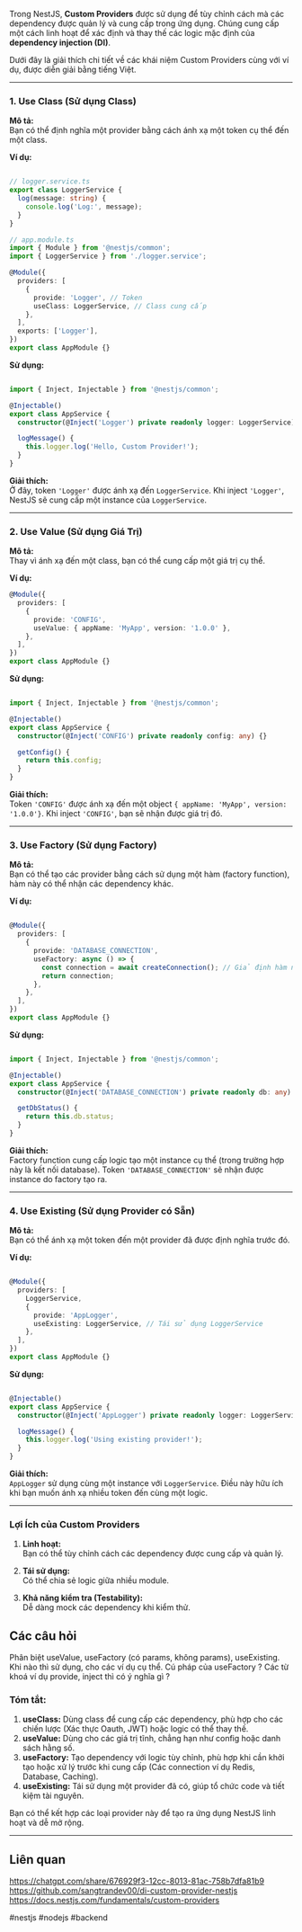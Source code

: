 
Trong NestJS, **Custom Providers** được sử dụng để tùy chỉnh cách mà các dependency được quản lý và cung cấp trong ứng dụng. Chúng cung cấp một cách linh hoạt để xác định và thay thế các logic mặc định của **dependency injection (DI)**.

Dưới đây là giải thích chi tiết về các khái niệm Custom Providers cùng với ví dụ, được diễn giải bằng tiếng Việt.

---

### **1. Use Class (Sử dụng Class)**

**Mô tả:**  
Bạn có thể định nghĩa một provider bằng cách ánh xạ một token cụ thể đến một class.

**Ví dụ:**

```typescript

// logger.service.ts
export class LoggerService {
  log(message: string) {
    console.log('Log:', message);
  }
}

// app.module.ts
import { Module } from '@nestjs/common';
import { LoggerService } from './logger.service';

@Module({
  providers: [
    {
      provide: 'Logger', // Token
      useClass: LoggerService, // Class cung cấp
    },
  ],
  exports: ['Logger'],
})
export class AppModule {}

```

**Sử dụng:**

```typescript

import { Inject, Injectable } from '@nestjs/common';

@Injectable()
export class AppService {
  constructor(@Inject('Logger') private readonly logger: LoggerService) {}

  logMessage() {
    this.logger.log('Hello, Custom Provider!');
  }
}
```

**Giải thích:**  
Ở đây, token `'Logger'` được ánh xạ đến `LoggerService`. Khi inject `'Logger'`, NestJS sẽ cung cấp một instance của `LoggerService`.

---

### **2. Use Value (Sử dụng Giá Trị)**

**Mô tả:**  
Thay vì ánh xạ đến một class, bạn có thể cung cấp một giá trị cụ thể.

**Ví dụ:**

```typescript
@Module({
  providers: [
    {
      provide: 'CONFIG',
      useValue: { appName: 'MyApp', version: '1.0.0' },
    },
  ],
})
export class AppModule {}


```
**Sử dụng:**

```typescript

import { Inject, Injectable } from '@nestjs/common';

@Injectable()
export class AppService {
  constructor(@Inject('CONFIG') private readonly config: any) {}

  getConfig() {
    return this.config;
  }
}


```


**Giải thích:**  
Token `'CONFIG'` được ánh xạ đến một object `{ appName: 'MyApp', version: '1.0.0'}`. Khi inject `'CONFIG'`, bạn sẽ nhận được giá trị đó.

---

### **3. Use Factory (Sử dụng Factory)**

**Mô tả:**  
Bạn có thể tạo các provider bằng cách sử dụng một hàm (factory function), hàm này có thể nhận các dependency khác.

**Ví dụ:**

```typescript

@Module({
  providers: [
    {
      provide: 'DATABASE_CONNECTION',
      useFactory: async () => {
        const connection = await createConnection(); // Giả định hàm này kết nối database
        return connection;
      },
    },
  ],
})
export class AppModule {}

```

**Sử dụng:**

```typescript

import { Inject, Injectable } from '@nestjs/common';

@Injectable()
export class AppService {
  constructor(@Inject('DATABASE_CONNECTION') private readonly db: any) {}

  getDbStatus() {
    return this.db.status;
  }
}


```

**Giải thích:**  
Factory function cung cấp logic tạo một instance cụ thể (trong trường hợp này là kết nối database). Token `'DATABASE_CONNECTION'` sẽ nhận được instance do factory tạo ra.

---

### **4. Use Existing (Sử dụng Provider có Sẵn)**

**Mô tả:**  
Bạn có thể ánh xạ một token đến một provider đã được định nghĩa trước đó.

**Ví dụ:**

```typescript

@Module({
  providers: [
    LoggerService,
    {
      provide: 'AppLogger',
      useExisting: LoggerService, // Tái sử dụng LoggerService
    },
  ],
})
export class AppModule {}


```

**Sử dụng:**

```typescript

@Injectable()
export class AppService {
  constructor(@Inject('AppLogger') private readonly logger: LoggerService) {}

  logMessage() {
    this.logger.log('Using existing provider!');
  }
}


```

**Giải thích:**  
`AppLogger` sử dụng cùng một instance với `LoggerService`. Điều này hữu ích khi bạn muốn ánh xạ nhiều token đến cùng một logic.

---

### **Lợi Ích của Custom Providers**

1. **Linh hoạt:**  
    Bạn có thể tùy chỉnh cách các dependency được cung cấp và quản lý.
    
2. **Tái sử dụng:**  
    Có thể chia sẻ logic giữa nhiều module.
    
3. **Khả năng kiểm tra (Testability):**  
    Dễ dàng mock các dependency khi kiểm thử.


## Các câu hỏi

Phân biệt useValue, useFactory (có params, không params), useExisting. 
Khi nào thì sử dụng, cho các ví dụ cụ thể.
Cú pháp của useFactory ? Các từ khoá ví dụ provide, inject thì có ý nghĩa gì ?

### **Tóm tắt:**

1. **useClass:** Dùng class để cung cấp các dependency, phù hợp cho các chiến lược (Xác thực Oauth, JWT) hoặc logic có thể thay thế.
2. **useValue:** Dùng cho các giá trị tĩnh, chẳng hạn như config hoặc danh sách hằng số.
3. **useFactory:** Tạo dependency với logic tùy chỉnh, phù hợp khi cần khởi tạo hoặc xử lý trước khi cung cấp (Các connection ví dụ Redis, Database, Caching).
4. **useExisting:** Tái sử dụng một provider đã có, giúp tổ chức code và tiết kiệm tài nguyên.

Bạn có thể kết hợp các loại provider này để tạo ra ứng dụng NestJS linh hoạt và dễ mở rộng.


---
## Liên quan
https://chatgpt.com/share/676929f3-12cc-8013-81ac-758b7dfa81b9
https://github.com/sangtrandev00/di-custom-provider-nestjs
https://docs.nestjs.com/fundamentals/custom-providers

#nestjs #nodejs #backend